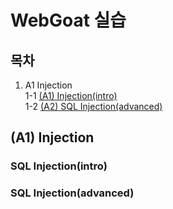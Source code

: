 # WebGoat 실습
## 목차
1. A1 Injection  
    1-1 [(A1) Injection(intro)](#sql-injectionintro)  
    1-2 [(A2) SQL Injection(advanced)](#sql-injectionadvanced)  
## (A1) Injection
### SQL Injection(intro)

### SQL Injection(advanced)